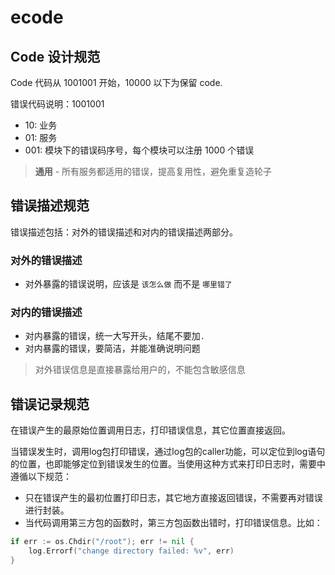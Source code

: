 # ecode

## Code 设计规范
Code 代码从 1001001 开始，10000 以下为保留 code.

错误代码说明：1001001
+ 10: 业务
+ 01: 服务
+ 001: 模块下的错误码序号，每个模块可以注册 1000 个错误


> **通用** - 所有服务都适用的错误，提高复用性，避免重复造轮子

## 错误描述规范

错误描述包括：对外的错误描述和对内的错误描述两部分。

### 对外的错误描述

- 对外暴露的错误说明，应该是 `该怎么做` 而不是 `哪里错了`

### 对内的错误描述

- 对内暴露的错误，统一大写开头，结尾不要加`.`
- 对内暴露的错误，要简洁，并能准确说明问题

> 对外错误信息是直接暴露给用户的，不能包含敏感信息

## 错误记录规范

在错误产生的最原始位置调用日志，打印错误信息，其它位置直接返回。

当错误发生时，调用log包打印错误，通过log包的caller功能，可以定位到log语句的位置，也即能够定位到错误发生的位置。当使用这种方式来打印日志时，需要中遵循以下规范：

- 只在错误产生的最初位置打印日志，其它地方直接返回错误，不需要再对错误进行封装。
- 当代码调用第三方包的函数时，第三方包函数出错时，打印错误信息。比如：

```go
if err := os.Chdir("/root"); err != nil {
    log.Errorf("change directory failed: %v", err)
}
```
